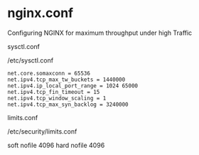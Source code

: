 # nginx.conf
Configuring NGINX for maximum throughput under high Traffic



sysctl.conf

/etc/sysctl.conf

    net.core.somaxconn = 65536
    net.ipv4.tcp_max_tw_buckets = 1440000
    net.ipv4.ip_local_port_range = 1024 65000
    net.ipv4.tcp_fin_timeout = 15
    net.ipv4.tcp_window_scaling = 1
    net.ipv4.tcp_max_syn_backlog = 3240000
    
 
limits.conf

/etc/security/limits.conf

soft nofile 4096
hard nofile 4096



